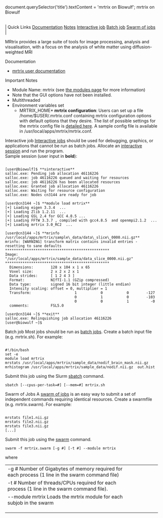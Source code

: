 

document.querySelector('title').textContent = 'mrtrix on Biowulf';
mrtrix on Biowulf


|  |
| --- |
| 
Quick Links
[Documentation](#doc)
[Notes](#notes)
[Interactive job](#int) 
[Batch job](#sbatch) 
[Swarm of jobs](#swarm) 
 |



MRtrix provides a large suite of tools for image processing, analysis and visualisation, with a focus on the analysis of white matter using diffusion-weighted MRI



Documentation
* [mrtrix user documentation](http://mrtrix.readthedocs.io/en/latest/index.html)


Important Notes
* Module Name: mrtrix (see [the modules page](/apps/modules.html) for more information)
* Note that the GUI options have not been installed. 
* Multithreaded
* Environment variables set 
	+ MRTRIX\_HOME* **mrtrix configuration**: Users can set up a file /home/$USER/.mrtrix.conf containing mrtrix configuration options with default options that they desire.
The list of possible settings for the mrtrix config file is [detailed here](http://mrtrix.readthedocs.io/en/latest/reference/config_file_options.html).
A sample config file is available in /usr/local/apps/mrtrix/mrtrix.conf.



Interactive job
[Interactive jobs](/docs/userguide.html#int) should be used for debugging, graphics, or applications that cannot be run as batch jobs.
Allocate an [interactive session](/docs/userguide.html#int) and run the program.   
Sample session (user input in **bold**):



```

[user@biowulf]$ **sinteractive**
salloc.exe: Pending job allocation 46116226
salloc.exe: job 46116226 queued and waiting for resources
salloc.exe: job 46116226 has been allocated resources
salloc.exe: Granted job allocation 46116226
salloc.exe: Waiting for resource configuration
salloc.exe: Nodes cn3144 are ready for job

[user@cn3144 ~]$ **module load mrtrix**
[+] Loading eigen 3.3.4  ...
[+] Loading Zlib 1.2.11  ...
[+] Loading GSL 2.4 for GCC 4.8.5 ...
[+] Loading FFTW 3.3.7 , compiled with gcc4.8.5  and openmpi2.1.2  ...
[+] Loading mrtrix 3.0_RC2  ...

[user@cn3144 ~]$ **mrinfo /usr/local/apps/mrtrix/sample\_data/data\_slice\_0000.nii.gz**
mrinfo: [WARNING] transform matrix contains invalid entries - resetting to sane defaults
************************************************
Image:               "/usr/local/apps/mrtrix/sample_data/data_slice_0000.nii.gz"
************************************************
  Dimensions:        128 x 104 x 1 x 65
  Voxel size:        2 x 2 x 2 x 1
  Data strides:      [ 1 2 4 3 ]
  Format:            NIfTI-1.1 (GZip compressed)
  Data type:         signed 16 bit integer (little endian)
  Intensity scaling: offset = 0, multiplier = 1
  Transform:                    1           0           0        -127
                                0           1           0        -103
                                0           0           1          -0
  comments:          FSL5.0
  
[user@cn3144 ~]$ **exit**
salloc.exe: Relinquishing job allocation 46116226
[user@biowulf ~]$

```


Batch job
Most jobs should be run as [batch jobs](/docs/userguide.html#submit).
Create a batch input file (e.g. mrtrix.sh). For example:



```

#!/bin/bash
set -e
module load mrtrix
mrstats /usr/local/apps/mrtrix/sample_data/nodif_brain_mask.nii.gz
mrhistogram /usr/local/apps/mrtrix/sample_data/nodif.nii.gz  out.hist

```

Submit this job using the Slurm [sbatch](/docs/userguide.html) command.



```
sbatch [--cpus-per-task=#] [--mem=#] mrtrix.sh
```

Swarm of Jobs 
A [swarm of jobs](/apps/swarm.html) is an easy way to submit a set of independent commands requiring identical resources.
Create a swarmfile (e.g. mrtrix.swarm). For example:



```

mrstats file1.nii.gz
mrstats file2.nii.gz
mrstats file3.nii.gz
[...]

```

Submit this job using the [swarm](/apps/swarm.html) command.



```
swarm -f mrtrix.swarm [-g #] [-t #] --module mrtrix
```

where


|  |  |  |  |  |  |
| --- | --- | --- | --- | --- | --- |
| -g *#*  Number of Gigabytes of memory required for each process (1 line in the swarm command file)
 | -t *#* Number of threads/CPUs required for each process (1 line in the swarm command file).
 | --module mrtrix Loads the mrtrix module for each subjob in the swarm 
 | |
 | |
 | |








